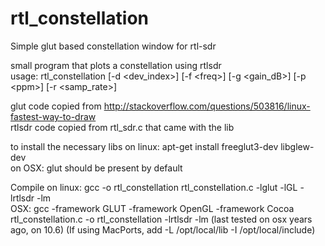 # rtl_constellation
Simple glut based constellation window for rtl-sdr

small program that plots a constellation using rtlsdr  
usage: rtl_constellation [-d &lt;dev_index&gt;] [-f &lt;freq&gt;] [-g &lt;gain_dB&gt;] [-p &lt;ppm&gt;] [-r &lt;samp_rate&gt;]

glut code copied from http://stackoverflow.com/questions/503816/linux-fastest-way-to-draw  
rtlsdr code copied from rtl_sdr.c that came with the lib  

to install the necessary libs on linux: apt-get install freeglut3-dev libglew-dev  
on OSX: glut should be present by default

Compile on linux: gcc -o rtl_constellation rtl_constellation.c -lglut -lGL -lrtlsdr -lm  
OSX: gcc -framework GLUT -framework OpenGL -framework Cocoa rtl_constellation.c -o rtl_constellation -lrtlsdr -lm
(last tested on osx years ago, on 10.6) (If using MacPorts, add -L /opt/local/lib -I /opt/local/include)
